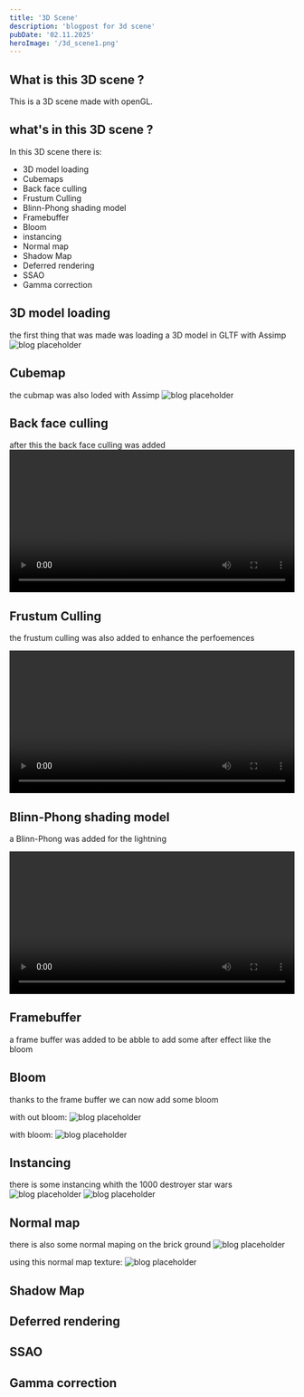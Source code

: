 ```yaml
---
title: '3D Scene'
description: 'blogpost for 3d scene'
pubDate: '02.11.2025'
heroImage: '/3d_scene1.png'
---
```


## What is this 3D scene ?

This is a 3D scene made with openGL. 

## what's in this 3D scene ?

In this 3D scene there is:
- 3D model loading
- Cubemaps
- Back face culling
- Frustum Culling
- Blinn-Phong shading model
- Framebuffer
- Bloom
- instancing
- Normal map
- Shadow Map
- Deferred rendering
- SSAO
- Gamma correction

## 3D model loading

the first thing that was made was loading a 3D model in GLTF with Assimp 
![blog placeholder](/3d_scene6.png)

## Cubemap

the cubmap was also loded with Assimp 
![blog placeholder](/3d_scene4.png)

## Back face culling

after this the back face culling was added 
<video controls style="width: 100%; height: auto;">
  <source src="/3d_scene1.mp4" type="video/mp4">
  Votre navigateur ne supporte pas la lecture de vidéos.
</video>

## Frustum Culling

the frustum culling was also added to enhance the perfoemences

<video controls style="width: 100%; height: auto;">
  <source src="/3d_scene3.mp4" type="video/mp4">
  Votre navigateur ne supporte pas la lecture de vidéos.
</video>

## Blinn-Phong shading model

a Blinn-Phong was added for the lightning 

<video controls style="width: 100%; height: auto;">
  <source src="/3d_scene2.mp4" type="video/mp4">
  Votre navigateur ne supporte pas la lecture de vidéos.
</video>

## Framebuffer

a frame buffer was added to be abble to add some after effect like the bloom

## Bloom

thanks to the frame buffer we can now add some bloom

with out bloom:
![blog placeholder](/3d_scene8.png)

with bloom:
![blog placeholder](/3d_scene4.png)

## Instancing

there is some instancing whith the 1000 destroyer star wars
![blog placeholder](/3d_scene9.png)
![blog placeholder](/3d_scene7.png)

## Normal map

there is also some normal maping on the brick ground
![blog placeholder](/normal.png)

using this normal map texture:
![blog placeholder](/brickwall_normal.jpg)




## Shadow Map


## Deferred rendering


## SSAO


## Gamma correction